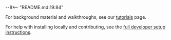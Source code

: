 --8<-- "README.md:19:84"

For background material and walkthroughs, see our [tutorials](tutorials.md) page.

For help with installing locally and contributing, see the [full developer setup instructions](developer-setup.md).
